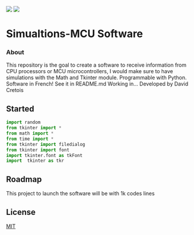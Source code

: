 <div>
<img src="https://img.shields.io/github/followers/davidcretois?logo=Github&logoColor=white&style=for-the-badge">
<img src="https://img.shields.io/twitter/follow/Laarsjan?logo=Twitter&style=for-the-badge">
</div>

# Simualtions-MCU Software
### About
This repository is the goal to create a software to receive information from CPU processors or MCU microcontrollers, I would make sure to have simulations with the Math and Tkinter module. Programmable with Python. Software in French! See it in README.md
Working in... Developed by David Cretois



## Started

```python
import random
from tkinter import *
from math import *
from time import *
from tkinter import filedialog
from tkinter import font
import tkinter.font as tkFont
import  tkinter as tkr
```

## Roadmap

This project to launch the software will be with 1k codes lines


## License
[MIT](https://choosealicense.com/licenses/mit/)
